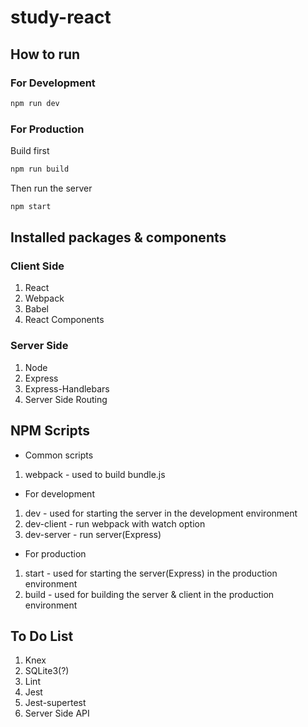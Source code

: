 # study-react
## How to run
### For Development
```sh 
npm run dev
```
### For Production
Build first 
```sh
npm run build
```
Then run the server
```sh
npm start
```

## Installed packages & components
### Client Side
1. React
1. Webpack
1. Babel
1. React Components
### Server Side
1. Node
1. Express
1. Express-Handlebars
1. Server Side Routing
## NPM Scripts
* Common scripts
1. webpack - used to build bundle.js
* For development
1. dev - used for starting the server in the development environment
1. dev-client - run webpack with watch option
1. dev-server - run server(Express)
* For production
1. start - used for starting the server(Express) in the production environment
1. build - used for building the server & client in the production environment
## To Do List
1. Knex
1. SQLite3(?)
1. Lint
1. Jest
1. Jest-supertest
1. Server Side API
